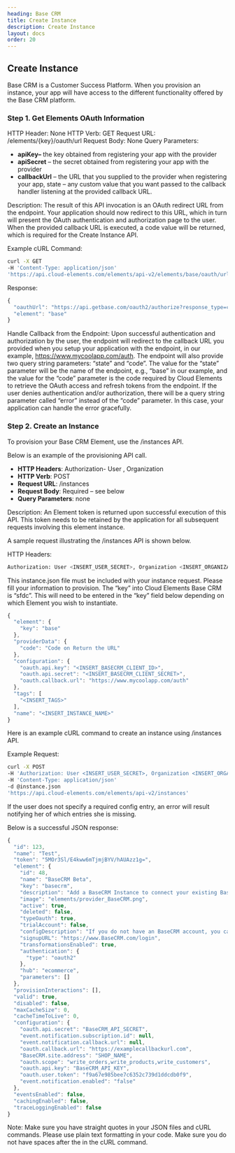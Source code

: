 ```yaml
---
heading: Base CRM
title: Create Instance
description: Create Instance
layout: docs
order: 20
---
```


## Create Instance

Base CRM is a Customer Success Platform. When you provision an instance, your app will have access to the different functionality offered by the Base CRM platform.

### Step 1. Get Elements OAuth Information

HTTP Header: None
HTTP Verb: GET
Request URL: /elements/{key}/oauth/url
Request Body: None
Query Parameters:

* __apiKey–__ the key obtained from registering your app with the provider
* __apiSecret__ – the secret obtained from registering your app with the provider
* __callbackUrl__ – the URL that you supplied to the provider when registering your app, state – any custom value that you want passed to the callback handler listening at the provided callback URL.

Description: The result of this API invocation is an OAuth redirect URL from the endpoint. Your application should now redirect to this URL, which in turn will present the OAuth authentication and authorization page to the user. When the provided callback URL is executed, a code value will be returned, which is required for the Create Instance API.

Example cURL Command:

```bash
curl -X GET
-H 'Content-Type: application/json'
'https://api.cloud-elements.com/elements/api-v2/elements/base/oauth/url?apiKey=fake_Base CRM_api_key&apiSecret=fake_Base CRM_api_secret&callbackUrl=https://www.mycoolapp.com/auth&state=base'
```

Response:

```javascript
{
  "oauthUrl": "https://api.getbase.com/oauth2/authorize?response_type=code&client_id=insert_basecrm_client_id0&redirect_uri=https://www.mycoolapp.com/auth&state=base",
  "element": "base"
}
```

Handle Callback from the Endpoint:
Upon successful authentication and authorization by the user, the endpoint will redirect to the callback URL you provided when you setup your application with the endpoint, in our example, https://www.mycoolapp.com/auth. The endpoint will also provide two query string parameters: “state” and “code”. The value for the “state” parameter will be the name of the endpoint, e.g., “base” in our example, and the value for the “code” parameter is the code required by Cloud Elements to retrieve the OAuth access and refresh tokens from the endpoint. If the user denies authentication and/or authorization, there will be a query string parameter called “error” instead of the “code” parameter. In this case, your application can handle the error gracefully.

### Step 2. Create an Instance

To provision your Base CRM Element, use the /instances API.

Below is an example of the provisioning API call.

* __HTTP Headers__: Authorization- User <user secret>, Organization <organization secret>
* __HTTP Verb__: POST
* __Request URL__: /instances
* __Request Body__: Required – see below
* __Query Parameters__: none

Description: An Element token is returned upon successful execution of this API. This token needs to be retained by the application for all subsequent requests involving this element instance.

A sample request illustrating the /instances API is shown below.

HTTP Headers:

```bash
Authorization: User <INSERT_USER_SECRET>, Organization <INSERT_ORGANIZATION_SECRET>

```
This instance.json file must be included with your instance request.  Please fill your information to provision.  The “key” into Cloud Elements Base CRM is “sfdc”.  This will need to be entered in the “key” field below depending on which Element you wish to instantiate.

```javascript
{
  "element": {
    "key": "base"
  },
  "providerData": {
    "code": "Code on Return the URL"
  },
  "configuration": {
    "oauth.api.key": "<INSERT_BASECRM_CLIENT_ID>",
    "oauth.api.secret": "<INSERT_BASECRM_CLIENT_SECRET>",
    "oauth.callback.url": "https://www.mycoolapp.com/auth"
  },
  "tags": [
    "<INSERT_TAGS>"
  ],
  "name": "<INSERT_INSTANCE_NAME>"
}
```

Here is an example cURL command to create an instance using /instances API.

Example Request:

```bash
curl -X POST
-H 'Authorization: User <INSERT_USER_SECRET>, Organization <INSERT_ORGANIZATION_SECRET>'
-H 'Content-Type: application/json'
-d @instance.json
'https://api.cloud-elements.com/elements/api-v2/instances'
```

If the user does not specify a required config entry, an error will result notifying her of which entries she is missing.

Below is a successful JSON response:

```javascript
{
  "id": 123,
  "name": "Test",
  "token": "5MOr3Sl/E4kww6mTjmjBYV/hAUAzz1g=",
  "element": {
    "id": 48,
    "name": "BaseCRM Beta",
    "key": "basecrm",
    "description": "Add a BaseCRM Instance to connect your existing BaseCRM account to the eCommerce Hub, allowing you to manage orders and products across multiple eCommerce Elements. You will need your BaseCRM account information to add an instance.",
    "image": "elements/provider_BaseCRM.png",
    "active": true,
    "deleted": false,
    "typeOauth": true,
    "trialAccount": false,
    "configDescription": "If you do not have an BaseCRM account, you can create one at https://www.BaseCRM.com/login",
    "signupURL": "https://www.BaseCRM.com/login",
    "transformationsEnabled": true,
    "authentication": {
      "type": "oauth2"
    },
    "hub": "ecommerce",
    "parameters": []
  },
  "provisionInteractions": [],
  "valid": true,
  "disabled": false,
  "maxCacheSize": 0,
  "cacheTimeToLive": 0,
  "configuration": {
    "oauth.api.secret": "BaseCRM_API_SECRET",
    "event.notification.subscription.id": null,
    "event.notification.callback.url": null,
    "oauth.callback.url": "https://examplecallbackurl.com",
    "BaseCRM.site.address": "SHOP_NAME",
    "oauth.scope": "write_orders,write_products,write_customers",
    "oauth.api.key": "BaseCRM_API_KEY",
    "oauth.user.token": "f9a67e985bee7c6352c739d1ddcdb0f9",
    "event.notification.enabled": "false"
  },
  "eventsEnabled": false,
  "cachingEnabled": false,
  "traceLoggingEnabled": false
}
```

Note:  Make sure you have straight quotes in your JSON files and cURL commands.  Please use plain text formatting in your code.  Make sure you do not have spaces after the in the cURL command.
